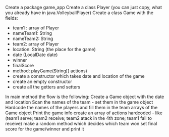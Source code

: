 Create a package game_app
Create a class Player (you can just copy, what you already have in java.VolleyballPlayer)
Create a class Game with the fields:
- team1 : array of Player
- nameTeam1: String
- nameTeam2: String
- team2:  array of Player
- location: String (the place for the game)
- date (LocalDate date)
- winner
- finalScore
- method: playGame(String[] actions)
- create a constructor which takes date and location of the game
- create an empty constructor
- create all the getters and setters

In main method the flow is the following:
Create a Game object with the date and location
Scan the names of the team - set them in the game object
Hardcode the names of the players and fill them in the team arrays of the Game object
Print the game info
create an array of actions hardcoded - like (team1 serve; team2 receive; team2 atack in the 4th zone; team1 fail to receive)
make a random method which decides which team won
set final score for the game/winner and print it